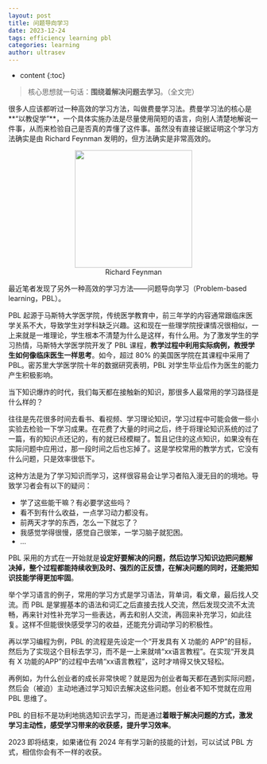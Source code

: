 ```yaml
---
layout: post
title: 问题导向学习
date: 2023-12-24
tags: efficiency learning pbl
categories: learning
author: ultrasev
---
```

* content
{:toc}


> 核心思想就一句话：**围绕着解决问题去学习**。（全文完）




很多人应该都听过一种高效的学习方法，叫做费曼学习法。费曼学习法的核心是**“以教促学”**，一个具体实施办法是尽量使用简短的语言，向别人清楚地解说一件事，从而来检验自己是否真的弄懂了这件事。虽然没有直接证据证明这个学习方法确实是由 Richard Feynman 发明的，但方法确实是非常高效的。

<figure style="text-align: center;">
    <img src="https://host.ddot.cc/tmp_a_20231224_1745.png" width=236pt>
    <figcaption style="text-align:center"> Richard Feynman</figcaption>
</figure>

最近笔者发现了另外一种高效的学习方法——问题导向学习（Problem-based learning，PBL）。

PBL 起源于马斯特大学医学院，传统医学教育中，前三年学的内容通常跟临床医学关系不大，导致学生对学科缺乏兴趣。这和现在一些理学院授课情况很相似，一上来就是一堆理论，学生根本不清楚为什么是这样，有什么用。为了激发学生的学习热情，马斯特大学医学院开发了 PBL 课程，**教学过程中利用实际病例，教授学生如何像临床医生一样思考**。如今，超过 80% 的美国医学院在其课程中采用了 PBL。密苏里大学医学院十年的数据研究表明，PBL 对学生毕业后作为医生的能力产生积极影响。

当下知识爆炸的时代，我们每天都在接触新的知识，那很多人最常用的学习路径是什么样的？

往往是先花很多时间去看书、看视频、学习理论知识，学习过程中可能会做一些小实验去检验一下学习成果。在花费了大量的时间之后，终于将理论知识系统的过了一篇，有的知识点还记的，有的就已经模糊了。暂且记住的这点知识，如果没有在实际问题中应用过，那一段时间之后也忘掉了。这是学校常用的教学方式，它没有什么问题，只是效率很低下。

这种方法是为了学习知识而学习，这样很容易会让学习者陷入漫无目的的境地。导致学习者会有以下的疑问：

- 学了这些能干嘛？有必要学这些吗？
- 看不到有什么收益，一点学习动力都没有。
- 前两天才学的东西，怎么一下就忘了？
- 我感觉学得很慢，感觉自己很笨，一学习脑子就犯困。
- ...

PBL 采用的方式在一开始就是**设定好要解决的问题，然后边学习知识边把问题解决掉，整个过程都能持续收到及时、强烈的正反馈，在解决问题的同时，还能把知识技能学得更加牢固**。

举个学习语言的例子，常用的学习方式是学习语法，背单词，看文章，最后找人交流。而 PBL 是掌握基本的语法和词汇之后直接去找人交流，然后发现交流不太流畅，再来针对性补充学习一些表达，再去和别人交流，再回来补充学习，如此往复。这样不但能很快感受学习的收益，还能充分调动学习的积极性。

再以学习编程为例，PBL 的流程是先设定一个“开发具有 X 功能的 APP”的目标，然后为了实现这个目标去学习，而不是一上来就啃“xx语言教程”。在实现“开发具有 X 功能的APP”的过程中去啃“xx语言教程”，这时才啃得又快又轻松。

再例如，为什么创业者的成长非常快呢？就是因为创业者每天都在遇到实际问题，然后会（被迫）主动地通过学习知识去解决这些问题。创业者不知不觉就在应用 PBL 思维了。

PBL 的目标不是功利地挑选知识去学习，而是通过**着眼于解决问题的方式，激发学习主动性，感受学习带来的收获感，提升学习效率**。

2023 即将结束，如果诸位有 2024 年有学习新的技能的计划，可以试试 PBL 方式，相信你会有不一样的收获。


